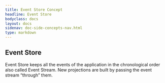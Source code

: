 ```yaml
---
title: Event Store Concept
headline: Event Store
bodyclass: docs
layout: docs
sidenav: doc-side-concepts-nav.html
type: markdown
---
```

<h2 class="top">Event Store</h2> 

Event Store keeps all the events of the application in the chronological order also called Event Stream. New projections are built by passing the event stream “through” them.